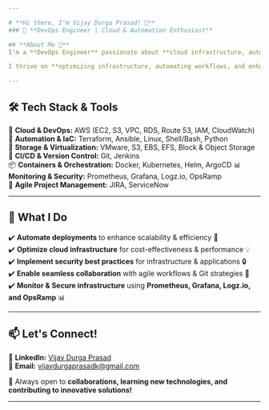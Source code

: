 ```yaml
---

# **Hi there, I'm Vijay Durga Prasad! 👋**  
### 🚀 **DevOps Engineer | Cloud & Automation Enthusiast**  

## **About Me 🚀**  
I'm a **DevOps Engineer** passionate about **cloud infrastructure, automation, and CI/CD**. With expertise in **AWS, Linux, Shell Scripting, Jenkins, Docker, Kubernetes, and Ansible**, I specialize in **building scalable, reliable, and automated solutions** that enhance **software development and deployment**.  

I thrive on **optimizing infrastructure, automating workflows, and enhancing CI/CD pipelines** to drive **efficiency, security, and scalability**.  

---
```


## **🛠️ Tech Stack & Tools**  

🚀 **Cloud & DevOps:** AWS (EC2, S3, VPC, RDS, Route 53, IAM, CloudWatch)  
🔧 **Automation & IaC:** Terraform, Ansible, Linux, Shell/Bash, Python  
💾 **Storage & Virtualization:** VMware, S3, EBS, EFS, Block & Object Storage  
🔗 **CI/CD & Version Control:** Git, Jenkins  
📦 **Containers & Orchestration:** Docker, Kubernetes, Helm, ArgoCD
📊 **Monitoring & Security:** Prometheus, Grafana, Logz.io, OpsRamp  
📂 **Agile Project Management:** JIRA, ServiceNow  

---

## **📌 What I Do**  

✔️ **Automate deployments** to enhance scalability & efficiency 🚀  
✔️ **Optimize cloud infrastructure** for cost-effectiveness & performance 💡  
✔️ **Implement security best practices** for infrastructure & applications 🔒  
✔️ **Enable seamless collaboration** with agile workflows & Git strategies 🤝  
✔️ **Monitor & Secure infrastructure** using **Prometheus, Grafana, Logz.io, and OpsRamp** 📊  

---

## **📫 Let's Connect!**  

🔗 **LinkedIn:** [Vijay Durga Prasad](https://www.linkedin.com/in/vijay-durga-prasad-1a197277)  
📧 **Email:** [vijaydurgaprasadk@gmail.com](mailto:vijaydurgaprasadk@gmail.com)  

🚀 Always open to **collaborations, learning new technologies, and contributing to innovative solutions!**  

---
